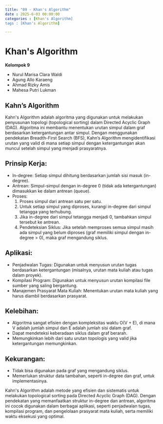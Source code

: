 ```yaml
---
title: "09 - Khan's Algorithm"
date : 2025-6-03 00:00:00
categories : [Khan's Algorithm]
tags : [Khan's Algorithm]

---
```


# Khan's Algorithm
**Kelompok 9**

- Nurul Marisa Clara Waldi
- Agung Allo Karaeng
- Ahmad Rizky Amis
- Mahesa Putri Lukman

## Kahn’s Algorithm
Kahn's Algorithm adalah algoritma yang digunakan untuk melakukan penyusunan topologi (topological sorting) dalam Directed Acyclic Graph (DAG). Algoritma ini membantu menentukan urutan simpul dalam graf berdasarkan ketergantungan antar simpul. Dengan menggunakan pendekatan Breadth-First Search (BFS), Kahn’s Algorithm mengidentifikasi urutan yang valid di mana setiap simpul dengan ketergantungan akan muncul setelah simpul yang menjadi prasyaratnya.

## Prinsip Kerja:
- In-degree: Setiap simpul dihitung berdasarkan jumlah sisi masuk (in-degree).
- Antrean: Simpul-simpul dengan in-degree 0 (tidak ada ketergantungan) dimasukkan ke dalam antrean (queue).
- Proses:
    1. Proses simpul dari antrean satu per satu.
    2. Untuk setiap simpul yang diproses, kurangi in-degree dari simpul tetangga yang terhubung.
    3. Jika in-degree dari simpul tetangga menjadi 0, tambahkan simpul tersebut ke antrean.
    4. Pendeteksian Siklus: Jika setelah memproses semua simpul masih ada simpul yang belum diproses (graf memiliki simpul dengan in-degree > 0), maka graf mengandung siklus.

## Aplikasi:
- Penjadwalan Tugas: Digunakan untuk menyusun urutan tugas berdasarkan ketergantungan (misalnya, urutan mata kuliah atau tugas dalam proyek).
- Kompilasi Program: Digunakan untuk menyusun urutan kompilasi file sumber yang saling bergantung.
- Manajemen Prasyarat Mata Kuliah: Menentukan urutan mata kuliah yang harus diambil berdasarkan prasyarat.

## Kelebihan:
- Algoritma sangat efisien dengan kompleksitas waktu O(V + E), di mana V adalah jumlah simpul dan E adalah jumlah sisi dalam graf.
- Dapat mendeteksi keberadaan siklus dalam graf berarah.
- Memungkinkan lebih dari satu urutan topologis yang valid jika ketergantungan memungkinkan.

## Kekurangan:
- Tidak bisa digunakan pada graf yang mengandung siklus.
- Memerlukan struktur data tambahan, seperti in-degree dan graf, untuk implementasinya.

Kahn's Algorithm adalah metode yang efisien dan sistematis untuk melakukan topological sorting pada Directed Acyclic Graph (DAG). Dengan pendekatan yang memanfaatkan struktur in-degree dan antrean, algoritma ini cocok digunakan dalam berbagai aplikasi, seperti penjadwalan tugas, kompilasi program, dan pengelolaan prasyarat mata kuliah, serta memiliki waktu eksekusi yang optimal.